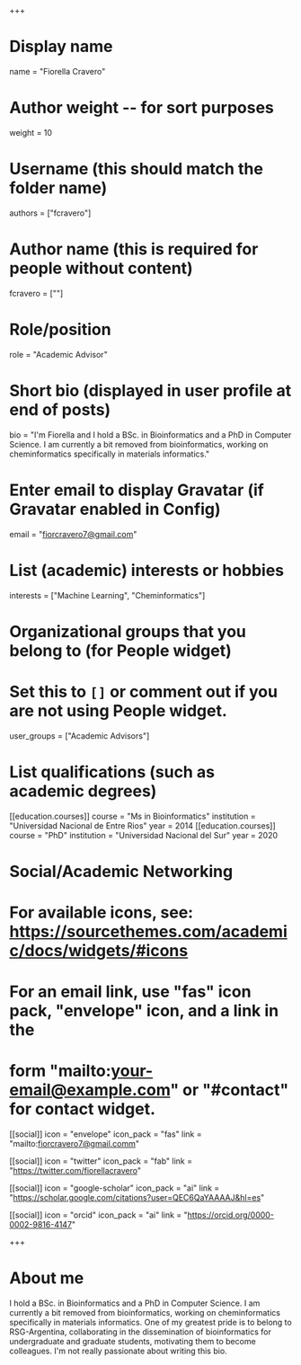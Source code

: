 +++
# Display name
name = "Fiorella Cravero"

# Author weight -- for sort purposes
weight = 10

# Username (this should match the folder name)
authors = ["fcravero"]

# Author name (this is required for people without content)
fcravero = [""]

# Role/position
role = "Academic Advisor"

# Short bio (displayed in user profile at end of posts)
bio = "I'm Fiorella and I hold a BSc. in Bioinformatics and a PhD in Computer Science. I am currently a bit removed from bioinformatics, working on cheminformatics specifically in materials informatics."

# Enter email to display Gravatar (if Gravatar enabled in Config)
email = "fiorcravero7@gmail.com"

# List (academic) interests or hobbies
interests = ["Machine Learning", "Cheminformatics"]

# Organizational groups that you belong to (for People widget)
#   Set this to `[]` or comment out if you are not using People widget.
user_groups = ["Academic Advisors"]

# List qualifications (such as academic degrees)
[[education.courses]]
  course = "Ms in Bioinformatics"
  institution = "Universidad Nacional de Entre Rios"
  year = 2014
[[education.courses]]
  course = "PhD"
  institution = "Universidad Nacional del Sur"
  year = 2020

# Social/Academic Networking
# For available icons, see: https://sourcethemes.com/academic/docs/widgets/#icons
#   For an email link, use "fas" icon pack, "envelope" icon, and a link in the
#   form "mailto:your-email@example.com" or "#contact" for contact widget.

[[social]]
  icon = "envelope"
  icon_pack = "fas"
  link = "mailto:fiorcravero7@gmail.comm"

[[social]]
  icon = "twitter"
  icon_pack = "fab"
  link = "https://twitter.com/fiorellacravero"

[[social]]
  icon = "google-scholar"
  icon_pack = "ai"
  link = "https://scholar.google.com/citations?user=QEC6QaYAAAAJ&hl=es"

[[social]]
  icon = "orcid"
  icon_pack = "ai"
  link = "https://orcid.org/0000-0002-9816-4147"

+++

# About me 

I hold a BSc. in Bioinformatics and a PhD in Computer Science. I am currently a bit removed from bioinformatics, working on cheminformatics specifically in materials informatics. One of my greatest pride is to belong to RSG-Argentina, collaborating in the dissemination of bioinformatics for undergraduate and graduate students, motivating them to become colleagues. I'm not really passionate about writing this bio.